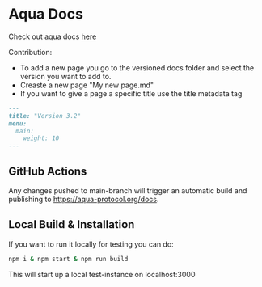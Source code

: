 # Aqua Docs

Check out aqua docs [here](https://aqua-protocol.org/docs)

Contribution:
- To add a new page you go to the versioned docs folder and select the version you want to add to.
- Creaste a new page "My new page.md"
- If you want to give a page a specific title use the title metadata tag
```markdown
---
title: "Version 3.2"
menu:
  main:
    weight: 10
---
```

## GitHub Actions
Any changes pushed to main-branch will trigger an automatic build and publishing to https://aqua-protocol.org/docs.

## Local Build & Installation
If you want to run it locally for testing you can do:

```bash
npm i & npm start & npm run build
```
This will start up a local test-instance on localhost:3000
